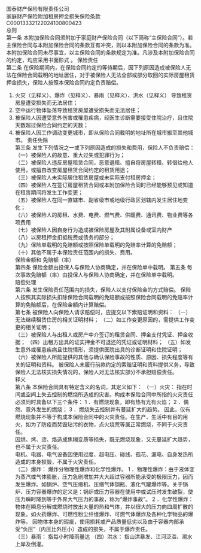 国泰财产保险有限责任公司    
家庭财产保险附加租房押金损失保险条款   
C00013332122024100800423   
总则   
第一条     本附加保险合同须附加于家庭财产保险合同（以下简称“主保险合同”）。若主保险合同与本附加保险合同的条款互有冲突，则以本附加保险合同的条款为准。本附加保险合同未尽事宜，以主保险合同的条款规定为准。凡涉及本附加保险合同的约定，均应采用书面形式 。 
保险责任   
第二条     在保险期间内，在保险合同约定的等待期后，因下列原因造成被保险人无法在保险合同载明的地址居住，对于被保险人无法全部或部分取回的实际房屋租赁押金损失，保险人按照本保险合同约定负责赔偿。 
1. 火灾（见释义）、爆炸（见释义）、暴雨（见释义）、洪水（见释义）   导致租赁房屋遭受损失而无法居住； 
2. 空中运行物体坠落导致租赁房屋遭受损失而无法居住； 
3. 被保险人因遭受意外伤害或罹患疾病，经医生诊断需要接受住院治疗，且住院天数超过保险合同约定的天数； 
4. 被保险人因工作调动变更城市，即从保险合同载明的地址所在城市搬至其他城市。 
责任免除   
第三条 发生下列情况之一或下列原因造成的损失和费用，保险人不负责赔偿：    
（一）被保险人的故意、重大过失或犯罪行为；   
（二）被保险人违反房屋租赁合同，恶意退租、擅自将房屋转租、转借给他人使用，或擅自改变房屋租赁合同约定的租赁用途；   
（三）被保险人未实际居住租赁房屋或未实际支付租房押金；   
（四）被保险人在签订房屋租赁合同或本附加保险合同时已经能够预见或知道在租赁期间将发生工作变更；   
（五）被保险人在同一直辖市、副省级市或地级行政区划辖内发生居住地变化；   
（六）被保险人的房租、水费、电费、燃气费、供暖费、通讯费、物业费等各项费用   
（七）被保险人因自身行为造成被保险房屋及其附属设备或室内财产   
（八）以房租押金扣抵税费或债务的部分；   
（九）保险单载明的免赔额或按照保险单载明的免赔率计算的免赔额；   
（十）其他不属于本保险责任范围内的损失、费用。   
保险金额和    免赔额（率）    
第四条     保险金额由投保人与保险人协商确定，并在保险单中载明。 
第五条 每次事故免赔额（率）由投保人与保险人协商确定，并在保险单中载明。   
赔偿处理   
第六条     发生保险责任范围内的损失，保险人以支付保险金的方式赔偿。 
保险人按照其实际损失扣除保险合同载明的免赔额或按照保险合同载明的免赔率计算的免赔额后，在保险金额内计算赔偿。   
第七条    被保险人向保险人请求赔偿时，应提交以下索赔证明和资料： 
（一）无法继续租赁住房的相关证明材料； 
（二）如工作变更原因的，需提供工作变更的相关证明；  
（三）被保险人与出租人或房产中介签订的租赁合同、押金支付凭证、押金收据； 
（四）出租方出具的证实押金不可退还的凭证或证明材料； 
（五）如发生意外或罹患疾病且住院情形，须提供医院出具的诊断证明和住院证明； 
（六）被保险人所能提供的其他与确认保险事故的性质、原因、损失程度等有关的证明和资料。 
被保险人未履行前款约定的索赔证明和资料提供义务，导致保险人无法核实损失情况的，保险人对无法核实部分不承担赔偿责任。   
释义   
第八条     本保险合同具有特定含义的名词，其定义如下： 
（一）火灾：   指在时间或空间上失去控制的燃烧所造成的灾害。构成本保险合同中所指的火灾责任必须同时具备以下三个条件： 
1 ．有燃烧现象，即有热有光有火焰； 
2 ．偶然、意外发生的燃烧； 
3 ．燃烧失去控制并有蔓延扩大的趋势。 
因此，仅有燃烧现象并不等于构成本保险合同中的火灾责任。在生产、生活中有目的用火，如为了防疫而焚毁玷污的衣物，点火烧荒等属正常燃烧，不同于火灾责任。   
因烘、烤、烫、烙造成焦糊变质等损失，既无燃烧现象，又无蔓延扩大趋势，也不属于火灾责任。   
电机、电器、电气设备因使用过度、超电压、碰线、孤花、漏电、自身发热所造成的本身损毁，不属于火灾责任。   
（二）爆炸：   爆炸分物理性爆炸和化学性爆炸。 
1 ．物理性爆炸：由于液体变为蒸汽或气体膨胀，压力急剧增加并大大超过容器所能承受的极限压力，因而发生爆炸。如锅炉、空气压缩机、压缩气体钢瓶、液化气罐爆炸等。关于锅炉、压力容器爆炸的定义是：锅炉或压力容器在使用中或试压时发生破裂，使压力瞬时降到等于外界大气压力的事故，称为“爆炸事故”。 
2 ．化学性爆炸：物体在瞬息分解或燃烧时放出大量的热和气体，并以很大的压力向四周扩散的现象。如火药爆炸、可燃性粉尘纤维爆炸、可燃气体爆炸及各种化学物品的爆炸等。 
因物体本身的瑕疵，使用损耗或产品质量低劣以及由于容器内部承受“负压”（内压比外压小）造成的损失，不属于爆炸责任。   
（三）暴雨：   指每小时降雨量达 
（四）洪水：   指山洪暴发、江河泛滥、潮水上岸及倒灌。 
  

